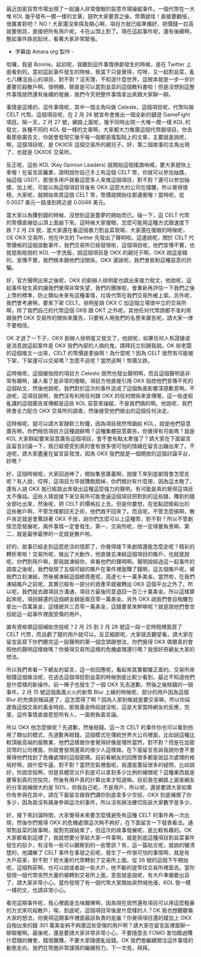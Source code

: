 最近加密貨幣市場出現了一起讓人非常傻眼的惡意市場操縱事件。一個代幣在一大堆 KOL 幾乎發布一模一樣的文章，鼓吹大家要買之後，幣價就哇！直接要翻倍，很厲害對吧？ NO！大家還沒來得及開心啊，項目方就已經準備好，把價錢一拉高就要倒貨，直接把所有用戶呢，卡在山頂上割了。現在這起事件呢，還有後續啊，整起事件跌宕起伏，看著大家非常緊張。

- 字幕由 Amara.org 製作 -

哈囉，我是 Bonnie。起初呢，我聽到這件事情慘劇發生的時候，是在 Twitter 上面看到的。當初這起事件發生的時候，我當下只是覺得，哎呀，又一起割韭菜，亂七八糟沒良心的項目，對不對？沒天理，不知道什麼世界，這根本就是一步一步計畫要坑殺散戶啊，很明顯，簡直是可以當割韭菜的這個教科書啦！但是沒想到這整件事情居然還有後續的發展，我們今天把整件事情拿出來跟大家聊一聊。

事情是這樣的，這件事情呢，其中一個主角叫做 Celeste，這個項目呢，代幣叫做 CELT 代幣。這個項目呢，在 2 月 26 號宣布會推出一個全新的鏈遊 GameFight 項目。隔一天，2 月 27 號，網路上面呢，幾乎同時出現一大堆一模一樣 KOL 的發文，各種不同的 KOL 發一樣的文章啊，大家都大力推廣這個代幣跟項目。你去看那些廣告文，你就會發現它幾乎每一個都是複製貼上的文章，主要就是說呢，啊，這個項目呢，是 OKXOE 這個交易所的親兒子。好，第二個故事的主角出現了，也就是 OKXOE 交易所。

反正呢，這些 KOL (Key Opinion Leaders) 就開始這個搖旗吶喊，要大家趕快上車喔！在留言區曬單，證明說你自己手上有這個 CELT 幣，你就可以參加抽獎，抽這個 USDT。那很多用戶就看這麼多人來推這個項目，對不對？還可以參加抽獎，加上呢，可能以為這個項目背後有 OKX 這麼大的公司在撐腰，所以覺得很穩，大家呢，就開始來買這個 CELT 幣，幣價就開始往那邊衝喔！當時呢，從 0.0027 美元一路漲到將近是 0.0046 美元。

當大家以為賺到錢的時候，沒想到這是噩夢的開始而已。碰一下，這 CELT 代幣的幣價直線從山頂上面崩下來。這時候大家傻眼，怎麼可能用這種方式跟速度下跌？2 月 28 號，當大家還在看這個暴力割韭菜現場，大家還在傻眼的時候呢，OE OKX 交易所，他在中文的 Twitter 先發出了聲明啦。這邊說呢，關於 CELT 代幣價格的這個波動事件，我們交易所已經發現啦，這個項目呢，他們宣傳不實，也就是剛剛說的 KOL 一字洗版，說這個項目是 OKX 的親兒子啊，OKX 說這是錯的，宣傳不實，我們根本跟他們沒關係。OKX 還說呢，我們會抵制這種惡意的詐騙。

好，官方聲明出來之後呢，OKX 的創辦人徐明星也跳出來接力發文，他說呢，這起事件發生真的讓我們覺得非常失望，我們的團隊呢，會重新再評估一下我們之後上幣的標準，防止類似未來有這種事情，垃圾代幣在我們交易所被上架。另外呢，我們會考慮啊，要來下架 CELT。徐明星說 OKX C 加這個立場很中立的交易所啊，除了我們自己的代幣這個 OKB 跟 OKT 之外呢，其他任何代幣請都不准利用跟我們 OKX 交易所的關係來廣告，只要有人用我們的名譽來廣告呢，請大家一律不要相信。

OK 才過了一下子，OKX 創辦人徐明星又發文了，他說呢，如果任何人有證據或是消息說這起案件是 OKX 我們內部的人搞的鬼，請拜託立刻跟我說。OK 徐老闆的這個推文一出來，CELT 的幣價是更崩啊！為什麼呢？因為 CELT 居然有可能被下架，下架還可以交易嗎？怎麼不逃呢？當然逃啊！幣價又跌。

這時候呢，這個被指控的項目方 Celesto 居然也發出聲明啊，而且這個聲明是非常有趣啊，讓人看了是非常的傻眼。項目方他直接引用 OKX 指控他們宣傳不死的這個貼文，然後他說呢，我們對於這次的事件造成了這個負面影響深感歉意啊。不過呢，這項目說啊，我們沒有利用任何跟 OKX 的任何關係來宣傳喔，這一些虛假亂講的這個廣告宣傳都是這些 KOL 惡意來操縱，不是我們搞的啊。他說呢，我們將會全力配合 OKX 交易所的調查，然後接受他們做出的這個任何決定。

這時候呢，就可以請大家靜默三秒鐘，因為項目居然甩鍋給 KOL，說是他們惡意廣告啊，你們相信項目方這種說辭嗎？這種集體惡意廣告，你覺得有可能嗎？就是 KOL 大家群起要來惡意廣告這個項目，會不會有點太牽強了？請大家在下面留言區留言討論一下，我已經感受到真的會有很多很可怕的情緒在留言出蹦出來了。不過呢，請大家盡量在留言區發洩，因為 OKX 我們就是一個開放的這個討論平台，好嗎？

好，這個時候呢，大家回過神了，開始集思廣義啊，說接下來到底劇情會怎麼走呢？有人說，哎呀，這項目方早就賺飽跑掉，你們檢討有什麼用，因為這太晚了。還有人說 OKX 就已經跳出來發出這種這麼強力的聲明，有可能是真的覺得這項目太不像話。這些人猜說接下來交易所可能會逼這個項目把割到的這些錢，賺到的錢全部吐出來，然後呢，把 CELT 的價格拉上去。但是你要想，在低點認賠殺出的這些散戶啊，不管怎樣都回天乏術，他們救不回來了。而且呢，不管怎麼搞啊，散戶肯定就是會驚訝著 OKX 不放，說你們怎麼可以上這種幣，對不對？所以不管劇情怎麼發展呢，兩件事情一定會發生，第一，交易所呢，他一定得要負責嘛，第二，就是最慘最慘的一定就是散戶啦。

好的，故事已經走到這麼悲涼的情節了，你覺得接下來劇情還能怎麼走呢？精彩的轉折來啦！交易所呢，做出了大動作，他直接去凍結這個項目的賬戶，也就是說呢，你們割用戶嘛，那我就凍結你，來看他們的聲明啊。聲明說經過這一起事件的調查之後呢，我們發現了五個可疑的賬戶在事件裡面賺了錢啊，這五個賬戶呢，被我們立刻凍結，然後被凍結這個總資產呢，高達七十一萬多美金。當然啦，在我們凍結賬戶之前呢，其實已經有一部分的資產早就被轉出 OKX 這個平台之外了。所以呢，我們就去跟項目方溝通，項目方最後同意退回一百三十萬美金。所以這樣算起來呢，項目歸還的這個總金額是兩百零一萬美金。另外 OKX 說我們會自掏腰包拿出一百萬美金，這樣總共三百零一萬美金，這錢要拿來幹嘛呢？就是說他們會空投給這一起事件裡面受傷的用戶。

誰有資格領這個補助空投呢？2 月 25 到 2 月 28 號這一段一定時間裡面買了 CELT 代幣，而且虧了錢的用戶就可以。反正細節呢，大家就去觀望看。請大家在留言區寫下你們聽完這一段聲明的第一個念頭跟想法，你們覺得 OKX 偶爾真的會照他的聲明這樣做嗎？你覺得交易所這樣的危機處理還行嗎？我很好奇網友大家的想法。

所以我們來看一下網友的留言，這一些回應呢，看起來其實都蠻正面的。交易所來賠錢這個做法呢，在過去這個項目割韭菜的時候倒是比較少看到，最近不知道他們是什麼樣的新操作。前一陣子也發生了一個 OKX 先去道歉，然後之後賠錢的一個事件。2 月 15 號這個風風火火的新幣 Blur 上線的時候呢，部分的用戶因為這個 Blur 的充值到帳延遲了，這怎麼得了啊？因為人家到帳就是要交易嘛，所以你延遲我這個交易的黃金時段，那我黃金時段就沒啦，這是大家當時網友的反應，完蛋，這件事情直接惹怒所有人，一面倒負面言論。

所以 OKX 他怎麼做呢？先道歉，然後賠錢。這一次 CELT 的事件你也可以看到他用了類似的模式，先道歉再賠錢。這個模式在傳統世界大公司裡面，比如說這種比較頂級高端的服務業，他們這樣做你會覺得好像是理所當然，對不對？但是在加密貨幣的公司裡面，你就會發現還真的很少人這樣做。在下面留言告訴我說你會不會覺得他們找到了危機處理的這個密碼。目前看網友的回應很多都是說這次處理的格局好啊，說什麼牛逼，對不對？當然空氣裡面呢，我還是蔓延很多的疑問，比如說好，你說空投啊，但是具體受災戶到底可以拿到多少比例的補償呢？這種東西就是要等到真的空投完，然後有用戶真的計算出來才知道嘛。目前我在網路上面查網友的分享說補償大約是 50%，但我自己呢，不是用戶，所以呢，還是要請大家如果你有參與在其中，請在下面留言跟我們講你到底拿多少空投，OKX 到底補償了你多少，因為我沒有親身參與這次的事件，所以沒有辦法確切告訴大家數字是多少。

好，接下來討論時間，大家覺得未來要怎麼樣避免有這種 CELT 的事件再一次出現，然後你們覺得 OKX 的危機處理這次夠不夠好，在下面留言一下發表看法。通常割韭菜的故事啊，就割完就結束了，但這次的故事發展呢，是比較有趣的。OK 大家都看到這裡了，我就想要分享給大家一件事啊，就是到底這種項目割韭菜事件發生的前夕，有沒有一些可以觀察到的一些警訊？有，這一篇貼文呢，就說的蠻清楚的，他講解了 CELT 事件在事發之前呢，發生了一件很可怕的事情啊，就是有大戶莊家，對不對？把大量的代幣轉到了交易所上面。從 26 號的這個下午開始呢，這個狗莊啊，也可以說或者說一些大戶，他不斷的提幣往交易所裡面去。當你發現一個代幣突然大量的被轉到交易所上面，意思就是說呢，有大戶準備要出貨了，請大家非常小心。當你發現了有一個代幣大家開始突然喊他漲，KOL 發一模一樣的文，也請非常小心。

看完這期事件呢，我心裡面是五味雜陳啊，因為現在居然還有項目可以用這麼粗暴的方式來坑殺散戶，唉，到底呢，這個項目背後是什麼樣的人？OK 我也想聽聽看大家的想法，你覺得這期事件裡面最該負責的是誰？你覺得項目還的錢加上 OKX 自掏出來的錢 301 萬美金夠不夠還這些受傷的用戶啊？請大家在留言區裡面聊一聊取暖啊。最後呢，還是要請大家非常非常小心，不要隨意去 FOMO 害怕錯過賺什麼錢的機會，錢很難賺，不要大家隨便亂投錢。OK 我們會繼續關注這件事情的動態走向，我們在幣圈非常謹慎的繼續努力，下一次見，拜拜。
